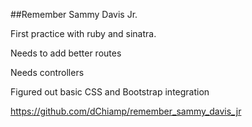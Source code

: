 ##Remember Sammy Davis Jr.

First practice with ruby and sinatra.

Needs to add better routes

Needs controllers

Figured out basic CSS and Bootstrap integration

https://github.com/dChiamp/remember_sammy_davis_jr 
